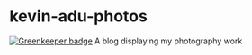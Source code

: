 # kevin-adu-photos

[![Greenkeeper badge](https://badges.greenkeeper.io/KevinAdu/kevin-adu-photos.svg)](https://greenkeeper.io/)
A blog displaying my photography work
